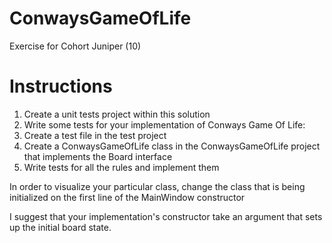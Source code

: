 # ConwaysGameOfLife
Exercise for Cohort Juniper (10)



# Instructions

1. Create a unit tests project within this solution
2. Write some tests for your implementation of Conways Game Of Life:
  1. Create a test file in the test project
  2. Create a ConwaysGameOfLife class in the ConwaysGameOfLife project that implements the Board interface
  3. Write tests for all the rules and implement them
  
In order to visualize your particular class, change the class that is being initialized on the first line of the MainWindow constructor 

I suggest that your implementation's constructor take an argument that sets up the initial board state.
